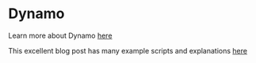# Dynamo

Learn more about Dynamo [here](../building-the-farnsworth-house/computational-design-with-dynamo.md)

This excellent blog post has many example scripts and explanations [here](https://formit.autodesk.com/blog/post/formit-dynamo)

